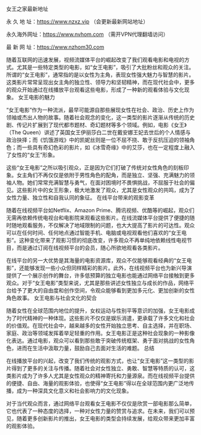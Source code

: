 女王之家最新地址

永 久 地 址：https://www.nzxz.vip （会更新最新网站地址）

永久海外网址：https://www.nvhom.com （需开VPN代理翻墙访问）

最 新 网 址：https://www.nzhom30.com

随着互联网的迅速发展，视频流媒体平台的崛起改变了我们观看电影和电视的方式。尤其是一些特定类型的电影，如“女王电影”，吸引了大批粉丝和观众的关注。所谓的“女王电影”，通常指的是以女性为主角，表现女性强大魅力与智慧的影片。这类影片常常呈现出女主角的独立性、领导力和坚韧精神，而在现代社会中，更多的观众开始通过在线播放平台观看这些电影，形成了一种新的观看体验与文化现象。
女王电影的魅力

“女王电影”作为一种流派，最早可能源自那些展现女性在社会、政治、历史上作为领袖或杰出人物的故事。随着社会观念的变化，这一类型的影片逐渐从传统的历史剧、传记片扩展到了现代都市题材、奇幻题材等多个领域。例如，电影《女王》（The Queen）讲述了英国女王伊丽莎白二世在戴安娜王妃去世后的个人情感与政治抉择；而《饥饿游戏》中的凯妮丝则是一位不屈不挠、敢于反抗压迫的领袖角色；而一些具有奇幻色彩的影片，如《冰雪奇缘》中的艾莎，也在一定程度上融入了女性的“女王”形象。

这些“女王电影”之所以吸引观众，正是因为它们打破了传统对女性角色的刻板印象。女主角们不再仅仅是依附于男性角色的配角，而是独立、坚强、充满魅力的领袖人物。她们常常充满智慧与勇气，在面对困境时不畏惧挑战，不屈服于社会的偏见。这些影片中的女王形象，极大地激发了观众，尤其是女性观众的共鸣，成为了女性力量、独立性和自我认同的象征。
在线平台带来的观影变革

随着在线视频平台如Netflix、Amazon Prime、腾讯视频、优酷等的崛起，观众们无需再依赖传统电视台和电影院来观看这些影片。在线流媒体平台提供了便捷的随时随地观看服务，不仅解决了地域限制的问题，也大大提高了影片的可达性。观众可以在任何时间、任何地点通过智能手机、电脑或电视观看他们喜欢的“女王电影”。这种变化带来了观影习惯的彻底改变，许多观众不再单纯地依赖线性电视节目，而是通过订阅在线视频平台的会员，随心所欲地观看各类影片。

在线平台的另一大优势是其海量的电影资源库，观众不仅能够观看经典的“女王电影”，还能够发现一些小众但同样精彩的影片。此外，在线视频平台也为新兴导演提供了一个展示创作的舞台，许多低预算的独立电影也能通过网络平台接触到更多观众。对于“女王电影”类型来说，尤其是那些讲述女性独立与成长的作品，网络平台给予了更大的自由度和创作空间，令观众能够看到更加多元化、更加创新的女性角色故事。
女王电影与社会文化的契合

随着女性在全球范围内地位的提升，女权运动与性别平等意识的加强，女王电影成为了时代精神的一种体现。这些影片不仅仅是娱乐消遣，更承载了许多文化和社会的价值观。在现代社会中，越来越多的女性开始独立思考、自主选择，并在职场、家庭、政治等领域发挥着举足轻重的作用。女王电影正是这种社会现象的一种影像化表达。通过电影，观众可以看到那些敢于突破传统框架、勇于面对挑战的女性角色，进而在生活中汲取力量，鼓励自己去面对生活的难题。
总结

在线播放平台的兴起，改变了我们传统的观影方式，也让“女王电影”这一类型的影片得到了更多的关注与传播。随着社会对女性独立、勇敢、智慧等特质的认可，这类影片成为了许多人尤其是女性观众的精神寄托和力量源泉。而在线视频平台提供的便捷、自由、海量的观影体验，也使得“女王电影”得以在全球范围内更广泛地传播，成为一种深具文化意义和社会影响力的文化现象。

对于当代观众而言，通过网络平台观看女王电影不仅仅是欣赏一部电影那么简单，它也代表了一种态度的选择，一种对女性力量的赞赏与追求。在未来，我们可以预见，随着更多创新影片的推出，女王电影的类型会持续发展，给观众带来更加丰富的观影体验。
